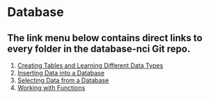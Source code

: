 <h1>Database</h1>
<h2>The link menu below contains direct links to every folder in the database-nci Git repo.</h2>

<ol>
<li><a href="https://github.com/dunieskiotano/database-nci/blob/master/Create%20a%20Table/Creating%20Tables%20and%20Learning%20Different%20Data%20Types.sql" target="_blank">Creating Tables and Learning Different Data Types</a></li>
<li><a href="https://github.com/dunieskiotano/database-nci/blob/master/INSERT%20Statement/Inserting%20Data%20into%20a%20Database.sql">Inserting Data into a Database</a></li>
 <li><a href="https://github.com/dunieskiotano/database-nci/blob/master/SELECT%20Statement/Selecting%20Data%20from%20a%20Database.sql">Selecting Data from a Database</a></li>
 <li><a href="https://github.com/dunieskiotano/database-nci/blob/master/FUNCTIONS/Working%20with%20Functions.sql">Working with Functions</a></li>
<!-- <ul>
<li><a href="https://github.com/dunieskiotano/programming-basics/blob/master/Collections/Arrays/arrays.py" target="_blank">Arrays</a> 
 <li><a href="https://github.com/dunieskiotano/programming-basics/blob/master/Collections/Tuples/tuples.py" target="_blank">Tuples</a></li>
  <li><a href="https://github.com/dunieskiotano/programming-basics/blob/master/Collections/Lists/lists.py" target="_blank">Lists</a></li>
  <li><a href="https://github.com/dunieskiotano/programming-basics/blob/master/Collections/Sets/sets.py" target="_blank">Sets</a></li>
 <li><a href="https://github.com/dunieskiotano/programming-basics/blob/master/Collections/Dictionaries/dictionaries.py" target="_blank">Dictionaries</a></li>
  </ul>
<li><a href="https://github.com/dunieskiotano/programming-basics/tree/master/Conditionals" target="_blank">Conditionals</a></li>
<li><a href="https://github.com/dunieskiotano/programming-basics/blob/master/Data%20Types/datatypes.py" target="_blank">Data Types</a></li>
<li><a href="https://github.com/dunieskiotano/programming-basics/blob/master/Functions/functions.py" target="_blank">Functions</a></li>
 <li><a href="https://github.com/dunieskiotano/programming-basics/blob/master/Loops/for-loop.py" target="_blank">Loops</a></li>
 <li><a href="https://github.com/dunieskiotano/programming-basics/blob/master/Colors/colors.py" target="_blank">Colors</a></li> -->
<ol>
 
 
 
 

